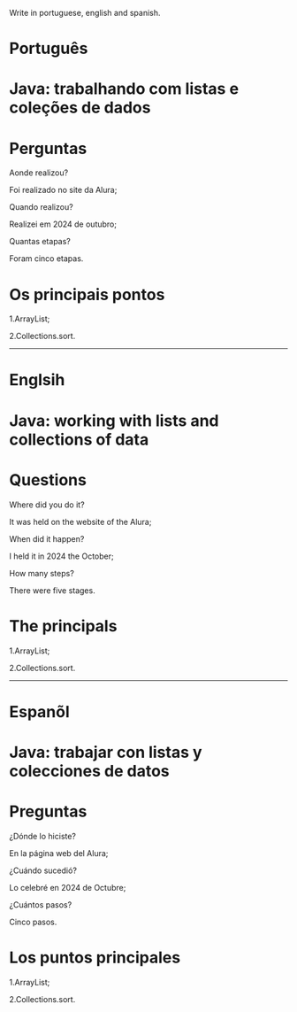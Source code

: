 Write in portuguese, english and spanish.

# Português

# Java: trabalhando com listas e coleções de dados

# Perguntas

Aonde realizou?

Foi realizado no site da Alura;

Quando realizou?

Realizei em 2024 de outubro;

Quantas etapas?

Foram cinco etapas.

# Os principais pontos

1.ArrayList;

2.Collections.sort.
   
--------------------------------------------------------------------------------------------------------------------------------

# Englsih 


# Java: working with lists and collections of data

# Questions

Where did you do it?

It was held on the website of the Alura;

When did it happen?

I held it in 2024 the October;

How many steps?

There were five stages.

# The principals

1.ArrayList;

2.Collections.sort.


--------------------------------------------------------------------------------------------------------------------------------

# Espanõl

# Java: trabajar con listas y colecciones de datos

# Preguntas

¿Dónde lo hiciste?

En la página web del Alura;

¿Cuándo sucedió?

Lo celebré en 2024 de Octubre;

¿Cuántos pasos?

Cinco pasos.

# Los puntos principales

1.ArrayList;

2.Collections.sort.

